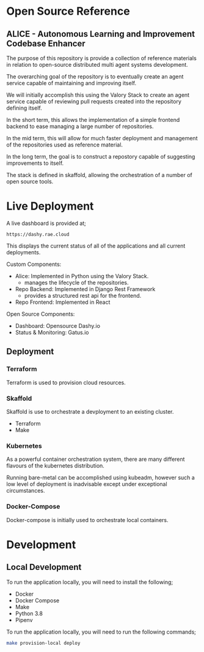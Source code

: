 # Open Source Reference

## ALICE - Autonomous Learning and Improvement Codebase Enhancer


The purpose of this repository is provide a collection of reference materials in relation to open-source distributed multi agent systems development. 

The overarching goal of the repository is to eventually create an agent service capable of maintaining and improving itself.

We will initially accomplish this using the Valory Stack to create an agent service capable of reviewing pull requests created into the repository defining itself. 

In the short term, this allows the implementation of a simple frontend backend to ease managing a large number of repositories.

In the mid term, this will allow for much faster deployment and management of the repositories used as reference material.

In the long term, the goal is to construct a repostory capable of suggesting improvements to itself.

The stack is defined in skaffold, allowing the orchestration of a number of open source tools.

# Live Deployment

A live dashboard is provided at;

`https://dashy.rae.cloud`

This displays the current status of all of the applications and all current deployments.

Custom Components:
- Alice: Implemented in Python using the Valory Stack.
    - manages the lifecycle of the repositories.
- Repo Backend: Implemented in Django Rest Framework
  - provides a structured rest api for the frontend.
- Repo Frontend: Implemented in React

Open Source Components:
- Dashboard: Opensource Dashy.io
- Status & Monitoring: Gatus.io

## Deployment

### Terraform

Terraform is used to provision cloud resources.


### Skaffold

Skaffold is use to orchestrate a devployment to an existing cluster.

- Terraform
- Make

### Kubernetes

As a powerful container orchestration system, there are many different flavours of the kubernetes distribution.

Running bare-metal can be accomplished using kubeadm, however such a low level of deployment is inadvisable except under exceptional circumstances.


### Docker-Compose

Docker-compose is initially used to orchestrate local containers.

# Development

## Local Development
To run the application locally, you will need to install the following;
- Docker
- Docker Compose
- Make
- Python 3.8
- Pipenv

To run the application locally, you will need to run the following commands;

```bash
make provision-local deploy
```
